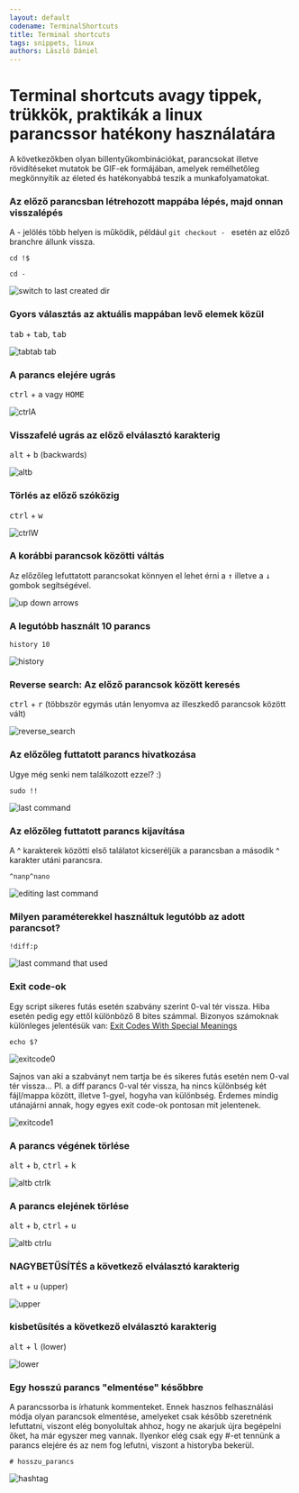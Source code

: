 ```yaml
---
layout: default
codename: TerminalShortcuts
title: Terminal shortcuts
tags: snippets, linux
authors: László Dániel
---
```


# Terminal shortcuts avagy tippek, trükkök, praktikák a linux parancssor hatékony használatára 

A következőkben olyan billentyűkombinációkat, parancsokat illetve rövidítéseket mutatok be GIF-ek formájában, amelyek remélhetőleg megkönnyítik az életed és hatékonyabbá teszik a munkafolyamatokat.

### Az előző parancsban létrehozott mappába lépés, majd onnan visszalépés

A - jelölés több helyen is működik, például ```git checkout - ``` esetén az előző branchre állunk vissza.

```cd !$```

```cd -```

![switch to last created dir](image/switch_to_last_created_dir.gif)

### Gyors választás az aktuális mappában levő elemek közül

<kbd>tab</kbd> + <kbd>tab</kbd>, <kbd>tab</kbd>

![tabtab tab](image/tabtab_tab.gif)

### A parancs elejére ugrás

<kbd>ctrl</kbd> + <kbd>a</kbd> vagy <kbd>HOME</kbd>

![ctrlA](image/ctrlA.gif)

### Visszafelé ugrás az előző elválasztó karakterig

<kbd>alt</kbd> + <kbd>b</kbd> (backwards)

![altb](image/altb.gif)

### Törlés az előző szóközig

<kbd>ctrl</kbd> + <kbd>w</kbd>

![ctrlW](image/ctrlW.gif)

### A korábbi parancsok közötti váltás

Az előzőleg lefuttatott parancsokat könnyen el lehet érni a <kbd>&uarr;</kbd> illetve a <kbd>&darr;</kbd> gombok segítségével.

![up down arrows](image/up_down_arrows.gif)

### A legutóbb használt 10 parancs
```history 10```

![history](image/history.gif)

### Reverse search: Az előző parancsok között keresés

<kbd>ctrl</kbd> + <kbd>r</kbd> (többször egymás után lenyomva az illeszkedő parancsok között vált)

![reverse_search](image/reverse_search.gif)

### Az előzőleg futtatott parancs hivatkozása

Ugye még senki nem találkozott ezzel? :)

```sudo !!```

![last command](image/last_command.gif)

### Az előzőleg futtatott parancs kijavítása

A ^ karakterek közötti első találatot kicseréljük a parancsban a második ^ karakter utáni parancsra.

```^nanp^nano```

![editing last command](image/editing_last_command.gif)

### Milyen paraméterekkel használtuk legutóbb az adott parancsot?

```!diff:p```

![last command that used](image/last_command_that_used.gif)

### Exit code-ok

Egy script sikeres futás esetén szabvány szerint 0-val tér vissza. Hiba esetén pedig egy ettől különböző 8 bites számmal. Bizonyos számoknak különleges jelentésük van: [Exit Codes With Special Meanings](http://tldp.org/LDP/abs/html/exitcodes.html)

```echo $?```

![exitcode0](image/exitcode0.gif)

Sajnos van aki a szabványt nem tartja be és sikeres futás esetén nem 0-val tér vissza... Pl. a diff parancs 0-val tér vissza, ha nincs különbség két fájl/mappa között, illetve 1-gyel, hogyha van különbség. Érdemes mindig utánajárni annak, hogy egyes exit code-ok pontosan mit jelentenek.

![exitcode1](image/exitcode1.gif)


### A parancs végének törlése

<kbd>alt</kbd> + <kbd>b</kbd>, <kbd>ctrl</kbd> + <kbd>k<kbd>  

![altb ctrlk](image/altb_ctrlk.gif)

### A parancs elejének törlése

<kbd>alt</kbd> + <kbd>b</kbd>, <kbd>ctrl</kbd> + <kbd>u<kbd>  

![altb ctrlu](image/altb_ctrlu.gif)

### NAGYBETŰSÍTÉS a következő elválasztó karakterig

<kbd>alt</kbd> + <kbd>u</kbd> (upper)

![upper](image/upper.gif)

### kisbetűsítés a következő elválasztó karakterig

<kbd>alt</kbd> + <kbd>l</kbd> (lower)

![lower](image/lower.gif)


### Egy hosszú parancs "elmentése" későbbre

A parancssorba is írhatunk kommenteket. Ennek hasznos felhasználási módja olyan parancsok elmentése, amelyeket csak később szeretnénk lefuttatni, viszont elég bonyolultak ahhoz, hogy ne akarjuk újra begépelni őket, ha már egyszer meg vannak. Ilyenkor elég csak egy #-et tennünk a parancs elejére és az nem fog lefutni, viszont a historyba bekerül.

```# hosszu_parancs```

![hashtag](image/hashtag.gif)

